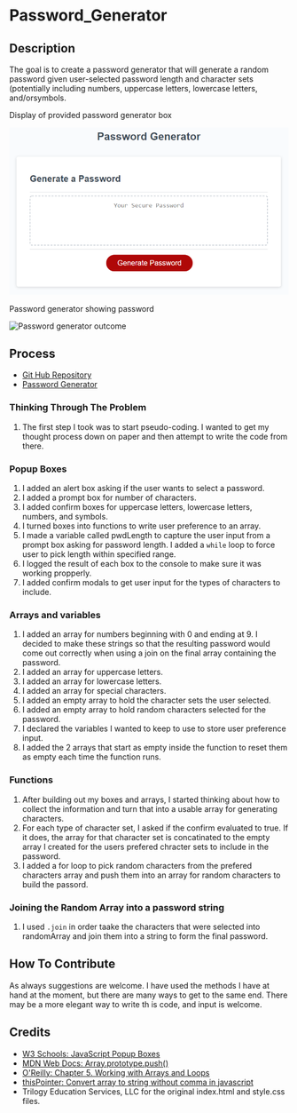 # Password_Generator

## Description

The goal is to create a password generator that will generate a random password given user-selected password length and character sets (potentially including numbers, uppercase letters, lowercase letters, and/orsymbols.

Display of provided password generator box

![Display of password generator box](/assets/images/03-javascript-homework-demo.png)

Password generator showing password

![Password generator outcome](/assets/images/*******************.png)


## Process

- [Git Hub Repository](https://github.com/areitan/Password_Generator)
- [Password Generator]()


### Thinking Through The Problem

1. The first step I took was to start pseudo-coding. I wanted to get my thought process down on paper and then attempt to write the code from there.


### Popup Boxes

1. I added an alert box asking if the user wants to select a password.
2. I added a prompt box for number of characters.
3. I added confirm boxes for uppercase letters, lowercase letters, numbers, and symbols.
4. I turned boxes into functions to write user preference to an array.
5. I made a variable called pwdLength to capture the user input from a prompt box asking for password length. I added a ```while``` loop to force user to pick length within specified range.
6. I logged the result of each box to the console to make sure it was working propperly.
7. I added confirm modals to get user input for the types of characters to include.


### Arrays and variables

1. I added an array for numbers beginning with 0 and ending at 9. I decided to make these strings so that the resulting password would come out correctly when using a join on the final array containing the password.
2. I added an array for uppercase letters.
3. I added an array for lowercase letters.
4. I added an array for special characters.
5. I added an empty array to hold the character sets the user selected.
6. I added an empty array to hold random characters selected for the password.
7. I declared the variables I wanted to keep to use to store user preference input.
8. I added the 2 arrays that start as empty inside the function to reset them as empty each time the function runs.


### Functions

1. After building out my boxes and arrays, I started thinking about how to collect the information and turn that into a usable array for generating characters.
2. For each type of character set, I asked if the confirm evaluated to true. If it does, the array for that character set is concatinated to the empty array I created for the users prefered chracter sets to include in the password.
3. I added a for loop to pick random characters from the prefered characters array and push them into an array for random characters to build the passord. 


### Joining the Random Array into a password string

1. I used ```.join``` in order taake the characters that were selected into randomArray and join them into a string to form the final password.

## How To Contribute

As always suggestions are welcome. I have used the methods I have at hand at the moment, but there are many ways to get to the same end. There may be a more elegant way to write th is code, and input is welcome.


## Credits

- [W3 Schools: JavaScript Popup Boxes](https://www.w3schools.com/js/js_popup.asp)
- [MDN Web Docs: Array.prototype.push()](https://developer.mozilla.org/en-US/docs/Web/JavaScript/Reference/Global_Objects/Array/push)
- [O'Reilly: Chapter 5. Working with Arrays and Loops](https://www.oreilly.com/library/view/javascript-cookbook/9781449390211/ch05.html)
- [thisPointer: Convert array to string without comma in javascript](https://thispointer.com/convert-array-to-string-without-comma-in-javascript/)
- Trilogy Education Services, LLC for the original index.html and style.css files.





